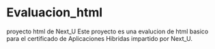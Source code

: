 # Evaluacion_html
proyecto html de Next_U
Este proyecto es una evalucion de html basico para el certificado de
Aplicaciones Hibridas impartido por Next_U.
